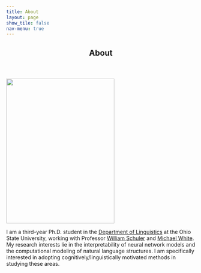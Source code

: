```yaml
---
title: About
layout: page
show_tile: false
nav-menu: true
---
```

<!-- Main -->
<div id="main">

<!--One-->
<section id="one">
	<div class="inner">
		<header class="major">
			<h1>About</h1>
		</header>
<!-- 		<span class="image right"><img src="{% link assets/images/nica-2021.jpg %}" alt="" data-position="top center" style="width:288px;height:386px;" /></span> -->
		<p><img src="{% link assets/images/nica-2021.jpg %}" alt="" data-position="top center" style="width:288px;height:386px;" /></p>
		<p>I am a third-year Ph.D. student in the <a href="https://linguistics.osu.edu/">Department of Linguistics</a> at the Ohio State University, working with Professor <a href="https://www.asc.ohio-state.edu/schuler.77/">William Schuler</a> and <a href="https://u.osu.edu/white.1240/">Michael White</a>. My research interests lie in the interpretability of neural network models and the computational modeling of natural language structures. I am specifically interested in adopting cognitively/linguistically motivated methods in studying these areas.</p>
	</div>
</section>

</div>
